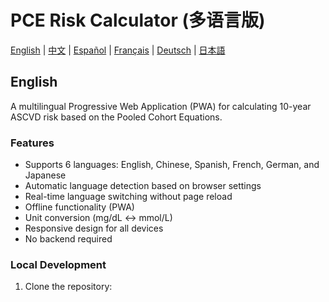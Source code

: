 # PCE Risk Calculator (多语言版)

[English](#english) | [中文](#中文) | [Español](#español) | [Français](#français) | [Deutsch](#deutsch) | [日本語](#日本語)

## English

A multilingual Progressive Web Application (PWA) for calculating 10-year ASCVD risk based on the Pooled Cohort Equations.

### Features
- Supports 6 languages: English, Chinese, Spanish, French, German, and Japanese
- Automatic language detection based on browser settings
- Real-time language switching without page reload
- Offline functionality (PWA)
- Unit conversion (mg/dL ↔ mmol/L)
- Responsive design for all devices
- No backend required

### Local Development
1. Clone the repository: